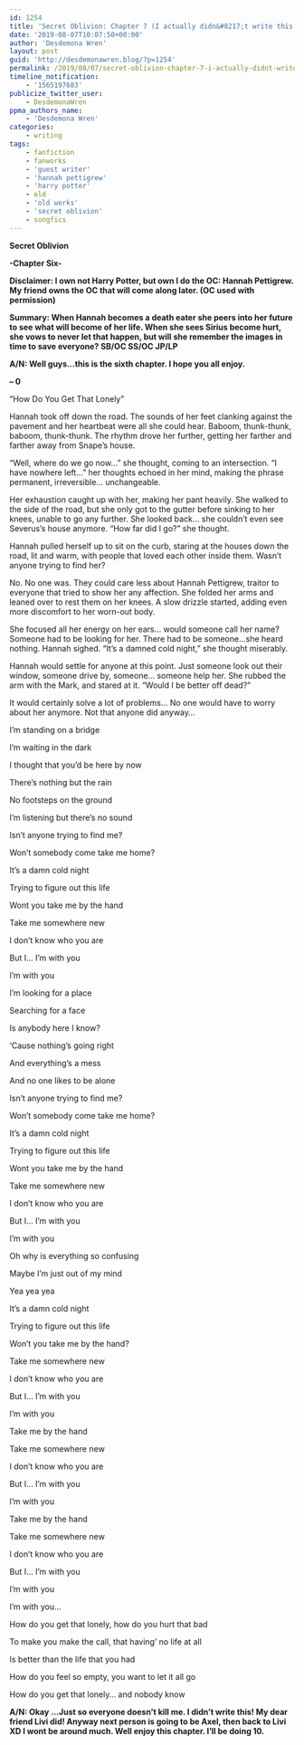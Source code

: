 ```yaml
---
id: 1254
title: 'Secret Oblivion: Chapter 7 (I actually didn&#8217;t write this chapter)'
date: '2019-08-07T10:07:50+00:00'
author: 'Desdemona Wren'
layout: post
guid: 'http://desdemonawren.blog/?p=1254'
permalink: /2019/08/07/secret-oblivion-chapter-7-i-actually-didnt-write-this-chapter/
timeline_notification:
    - '1565197683'
publicize_twitter_user:
    - DesdemonaWren
ppma_authors_name:
    - 'Desdemona Wren'
categories:
    - writing
tags:
    - fanfiction
    - fanworks
    - 'guest writer'
    - 'hannah pettigrew'
    - 'harry potter'
    - old
    - 'old works'
    - 'secret oblivion'
    - songfics
---
```


**Secret Oblivion**

**-Chapter Six-**

**Disclaimer: I own not Harry Potter, but own I do the OC: Hannah Pettigrew. My friend owns the OC that will come along later. (OC used with permission)**

**Summary: When Hannah becomes a death eater she peers into her future to see what will become of her life. When she sees Sirius become hurt, she vows to never let that happen, but will she remember the images in time to save everyone? SB/OC SS/OC JP/LP**

**A/N: Well guys…this is the sixth chapter. I hope you all enjoy.**

**– 0**

“How Do You Get That Lonely”

Hannah took off down the road. The sounds of her feet clanking against the pavement and her heartbeat were all she could hear. Baboom, thunk-thunk, baboom, thunk-thunk. The rhythm drove her further, getting her farther and farther away from Snape’s house.

“Well, where do we go now…” she thought, coming to an intersection. “I have nowhere left…” her thoughts echoed in her mind, making the phrase permanent, irreversible… unchangeable.

Her exhaustion caught up with her, making her pant heavily. She walked to the side of the road, but she only got to the gutter before sinking to her knees, unable to go any further. She looked back… she couldn’t even see Severus’s house anymore. “How far did I go?” she thought.

Hannah pulled herself up to sit on the curb, staring at the houses down the road, lit and warm, with people that loved each other inside them. Wasn’t anyone trying to find her?

No. No one was. They could care less about Hannah Pettigrew, traitor to everyone that tried to show her any affection. She folded her arms and leaned over to rest them on her knees. A slow drizzle started, adding even more discomfort to her worn-out body.

She focused all her energy on her ears… would someone call her name? Someone had to be looking for her. There had to be someone…she heard nothing. Hannah sighed. “It’s a damned cold night,” she thought miserably.

Hannah would settle for anyone at this point. Just someone look out their window, someone drive by, someone… someone help her. She rubbed the arm with the Mark, and stared at it. “Would I be better off dead?”

It would certainly solve a lot of problems… No one would have to worry about her anymore. Not that anyone did anyway…

I’m standing on a bridge

I’m waiting in the dark

I thought that you’d be here by now

There’s nothing but the rain

No footsteps on the ground

I’m listening but there’s no sound

Isn’t anyone trying to find me?

Won’t somebody come take me home?

It’s a damn cold night

Trying to figure out this life

Wont you take me by the hand

Take me somewhere new

I don’t know who you are

But I… I’m with you

I’m with you

I’m looking for a place

Searching for a face

Is anybody here I know?

‘Cause nothing’s going right

And everything’s a mess

And no one likes to be alone

Isn’t anyone trying to find me?

Won’t somebody come take me home?

It’s a damn cold night

Trying to figure out this life

Wont you take me by the hand

Take me somewhere new

I don’t know who you are

But I… I’m with you

I’m with you

Oh why is everything so confusing

Maybe I’m just out of my mind

Yea yea yea

It’s a damn cold night

Trying to figure out this life

Won’t you take me by the hand?

Take me somewhere new

I don’t know who you are

But I… I’m with you

I’m with you

Take me by the hand

Take me somewhere new

I don’t know who you are

But I… I’m with you

I’m with you

Take me by the hand

Take me somewhere new

I don’t know who you are

But I… I’m with you

I’m with you

I’m with you…

How do you get that lonely, how do you hurt that bad

To make you make the call, that having’ no life at all

Is better than the life that you had

How do you feel so empty, you want to let it all go

How do you get that lonely… and nobody know

**A/N: Okay …Just so everyone doesn’t kill me. I didn’t write this! My dear friend Livi did! Anyway next person is going to be Axel, then back to Livi XD I wont be around much. Well enjoy this chapter. I’ll be doing 10.**